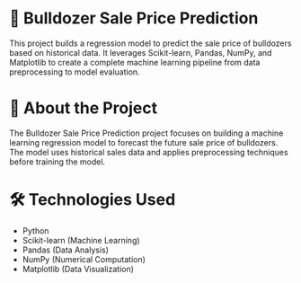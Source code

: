 # 🚜 Bulldozer Sale Price Prediction
This project builds a regression model to predict the sale price of bulldozers based on historical data. It leverages Scikit-learn, Pandas, NumPy, and Matplotlib to create a complete machine learning pipeline from data preprocessing to model evaluation.


# 📖 About the Project
The Bulldozer Sale Price Prediction project focuses on building a machine learning regression model to forecast the future sale price of bulldozers. The model uses historical sales data and applies preprocessing techniques before training the model.


# 🛠️ Technologies Used
- Python
- Scikit-learn (Machine Learning)
- Pandas (Data Analysis)
- NumPy (Numerical Computation)
- Matplotlib (Data Visualization)
